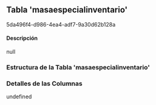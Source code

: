 
## Tabla 'masaespecialinventario'
5da496f4-d986-4ea4-adf7-9a30d62b128a
#### Descripción

null

### Estructura de la Tabla 'masaespecialinventario'




### Detalles de las Columnas
undefined

